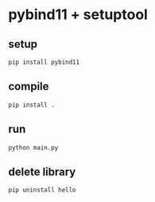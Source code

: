 # pybind11 + setuptool

## setup

```shell
pip install pybind11
```

## compile

```shell
pip install .
```

## run

```shell
python main.py
```

## delete library

```shell
pip uninstall hello
```

